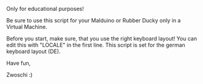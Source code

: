 Only for educational purposes!

Be sure to use this script for your Malduino or Rubber Ducky only in a Virtual Machine.

Before you start, make sure, that you use the right keyboard layout! You can edit this with "LOCALE" in the first line.
This script is set for the german keyboard layout (DE). 

Have fun,

Zwoschi :)
